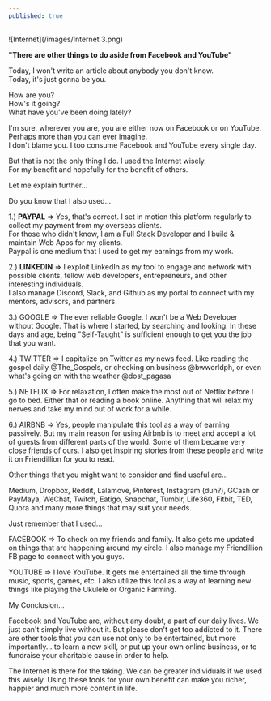 ```yaml
---
published: true
---
```

![Internet](/images/Internet 3.png)

**"There are other things to do aside from Facebook and YouTube"**

Today, I won't write an article about anybody you don't know.   
Today, it's just gonna be you.

How are you?   
How's it going?   
What have you've been doing lately?

I'm sure, wherever you are, you are either now on Facebook or on YouTube.   
Perhaps more than you can ever imagine.   
I don't blame you. I too consume Facebook and YouTube every single day.

But that is not the only thing I do. I used the Internet wisely.   
For my benefit and hopefully for the benefit of others.

Let me explain further...

Do you know that I also used...

1.) **PAYPAL**
=> Yes, that's correct. I set in motion this platform regularly to collect my payment from my overseas clients.   
For those who didn't know, I am a Full Stack Developer and I build & maintain Web Apps for my clients.   
Paypal is one medium that I used to get my earnings from my work.

2.) **LINKEDIN**
=> I exploit LinkedIn as my tool to engage and network with possible clients, fellow web developers, entrepreneurs, and other interesting individuals.   
I also manage Discord, Slack, and Github as my portal to connect with my mentors, advisors, and partners.

3.) GOOGLE
=> The ever reliable Google. I won't be a Web Developer without Google. 
That is where I started, by searching and looking. In these days and age, being "Self-Taught" is sufficient enough to get you the job that you want.

4.) TWITTER
=> I capitalize on Twitter as my news feed. Like reading the gospel daily @The_Gospels, or checking on business @bwworldph, or even what's going on with the weather @dost_pagasa

5.) NETFLIX
=> For relaxation, I often make the most out of Netflix before I go to bed. Either that or reading a book online. 
Anything that will relax my nerves and take my mind out of work for a while.

6.) AIRBNB
=> Yes, people manipulate this tool as a way of earning passively. 
But my main reason for using Airbnb is to meet and accept a lot of guests from different parts of the world. 
Some of them became very close friends of ours. I also get inspiring stories from these people and write it on Friendillion for you to read.

Other things that you might want to consider and find useful are...

Medium, Dropbox, Reddit, Lalamove, Pinterest, Instagram (duh?), GCash or PayMaya, WeChat, Twitch, Eatigo, Snapchat, Tumblr, Life360, Fitbit, TED, Quora and many more things that may suit your needs.

Just remember that I used...

FACEBOOK
=> To check on my friends and family. It also gets me updated on things that are happening around my circle.
I also manage my Friendillion FB page to connect with you guys.

YOUTUBE
=> I love YouTube. It gets me entertained all the time through music, sports, games, etc. 
I also utilize this tool as a way of learning new things like playing the Ukulele or Organic Farming. 

My Conclusion...

Facebook and YouTube are, without any doubt, a part of our daily lives. We just can't simply live without it. 
But please don't get too addicted to it. 
There are other tools that you can use not only to be entertained, but more importantly... to learn a new skill, or put up your own online business, or to fundraise your charitable cause in order to help.

The Internet is there for the taking. 
We can be greater individuals if we used this wisely. 
Using these tools for your own benefit can make you richer, happier and much more content in life. 

 


